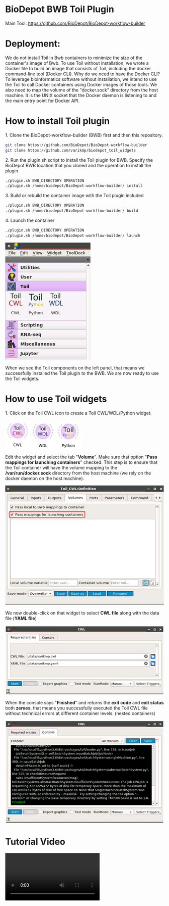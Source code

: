 # BioDepot BWB Toil Plugin

Main Tool: https://github.com/BioDepot/BioDepot-workflow-builder

# Deployment:

We do not install Toil in Bwb containers to minimize the size of the container's image of Bwb. To use Toil without installation, we wrote a Docker file to build an image that consists of Toil, including the docker command-line tool (Docker CLI). Why do we need to have the Docker CLI? To leverage bioinformatics software without installation, we intend to use the Toil to call Docker containers using Docker images of those tools. We also need to map the volume of the "docker.sock" directory from the host machine. It is the UNIX socket that the Docker daemon is listening to and the main entry point for Docker API.

# How to install Toil plugin

1\. Clone the BioDepot-workflow-builder (BWB) first and then this repository.

```bash
git clone https://github.com/BioDepot/BioDepot-workflow-builder
git clone https://github.com/varikmp/biodepot_toil_widgets
```

2\. Run the plugin.sh script to install the Toil plugin for BWB. Specify the BioDepot BWB location that you cloned and the operation to install the plugin

```bash
./plugin.sh BWB_DIRECTORY OPERATION
./plugin.sh /home/biodepot/BioDepot-workflow-builder/ install
```

3\. Build or rebuild the container image with the Toil plugin included

```bash
./plugin.sh BWB_DIRECTORY OPERATION
./plugin.sh /home/biodepot/BioDepot-workflow-builder/ build
```

4\. Launch the container

```bash
./plugin.sh BWB_DIRECTORY OPERATION
./plugin.sh /home/biodepot/BioDepot-workflow-builder/ launch
```

![](./docs/toil_panel.png)

When we see the Toil components on the left panel, that means we successfully installed the Toil plugin to the BWB. We are now ready to use the Toil widgets.

# How to use Toil widgets

1\. Click on the Toil CWL icon to create a Toil CWL/WDL/Python widget.

![](./docs/toil_cwl_widget.png) ![](./docs/toil_wdl_widget.png) ![](./docs/toil_py_widget.png)

Edit the widget and select the tab "**Volume**". Make sure that option "**Pass mappings for launching containers**" checked. This step is to ensure that the Toil container will have the volume mapping to the **/var/run/docker.sock** directory from the host machine (we rely on the docker daemon on the host machine).

![](./docs/volume_mapping.png)

We now double-click on that widget to select **CWL file** along with the data file (**YAML file**)

![](./docs/toil_cwl_config.png)

When the console says "**Finished**" and returns the **exit code** and **exit status** both **zeroes**, that means you successfully executed the Toil CWL file without technical errors at different container levels. (nested containers)

![](./docs/toil_cwl_output.png)

# Tutorial Video

![Watch the video](./docs/kazam.mp4)
